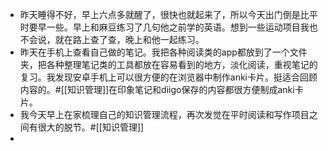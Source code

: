 - 昨天睡得不好，早上六点多就醒了，很快也就起来了，所以今天出门倒是比平时要早一些。早上和麻豆练习了几句他之前学的英语。想到一些运动项目我也不会说，就在路上查了查，晚上和他一起练习。
- 昨天在手机上查看自己做的笔记。我把各种阅读类的app都放到了一个文件夹，把各种整理笔记类的工具都放在容易看到的地方，淡化阅读，重视笔记的复习。我发现安卓手机上可以很方便的在浏览器中制作anki卡片。挺适合回顾内容的。#[[知识管理]]在印象笔记和diigo保存的内容都很方便制成anki卡片。
- 我今天早上在家梳理自己的知识管理流程，再次发觉在平时阅读和写作项目之间有很大的脱节。#[[知识管理]]
- 
